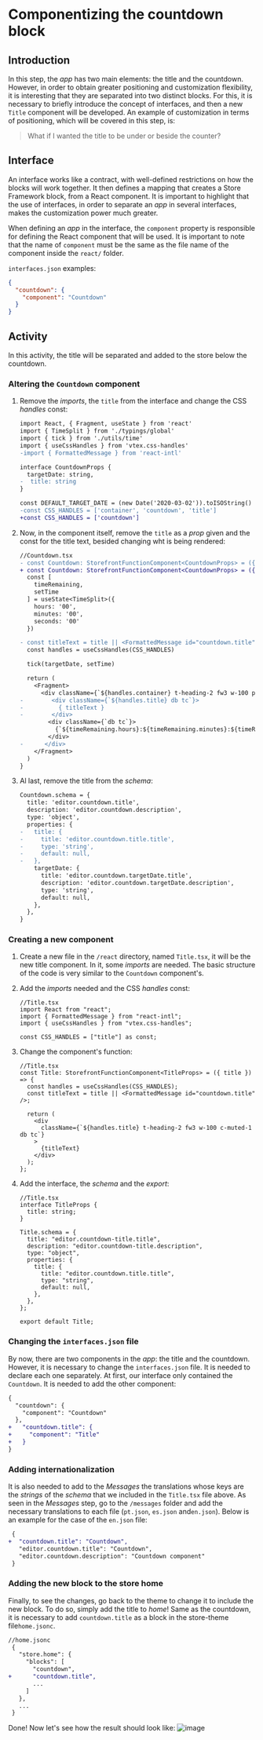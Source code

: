 # Componentizing the countdown block

## Introduction

In this step, the _app_ has two main elements: the title and the countdown. However, in order to obtain greater positioning and customization flexibility, it is interesting that they are separated into two distinct blocks. For this, it is necessary to briefly introduce the concept of interfaces, and then a new `Title` component will be developed. An example of customization in terms of positioning, which will be covered in this step, is:

> What if I wanted the title to be under or beside the counter?

## Interface

An interface works like a contract, with well-defined restrictions on how the blocks will work together. It then defines a mapping that creates a Store Framework block, from a React component. It is important to highlight that the use of interfaces, in order to separate an _app_ in several interfaces, makes the customization power much greater.

When defining an _app_ in the interface, the `component` property is responsible for defining the React component that will be used. It is important to note that the name of `component` must be the same as the file name of the component inside the `react/` folder.

`interfaces.json` examples:

```json
{
  "countdown": {
    "component": "Countdown"
  }
}
```

## Activity

In this activity, the title will be separated and added to the store below the countdown.

### Altering the `Countdown` component

1. Remove the _imports_, the `title` from the interface and change the CSS _handles_ const:

   ```diff
   import React, { Fragment, useState } from 'react'
   import { TimeSplit } from './typings/global'
   import { tick } from './utils/time'
   import { useCssHandles } from 'vtex.css-handles'
   -import { FormattedMessage } from 'react-intl'

   interface CountdownProps {
     targetDate: string,
   -  title: string
   }

   const DEFAULT_TARGET_DATE = (new Date('2020-03-02')).toISOString()
   -const CSS_HANDLES = ['container', 'countdown', 'title']
   +const CSS_HANDLES = ['countdown']
   ```

2. Now, in the component itself, remove the `title` as a _prop_ given and the const for the title text, besided changing wht is being rendered:

   ```diff
   //Countdown.tsx
   - const Countdown: StorefrontFunctionComponent<CountdownProps> = ({ title, targetDate = DEFAULT_TARGET_DATE }) => {
   + const Countdown: StorefrontFunctionComponent<CountdownProps> = ({ targetDate = DEFAULT_TARGET_DATE }) => {
     const [
       timeRemaining,
       setTime
     ] = useState<TimeSplit>({
       hours: '00',
       minutes: '00',
       seconds: '00'
     })

   - const titleText = title || <FormattedMessage id="countdown.title" />
     const handles = useCssHandles(CSS_HANDLES)

     tick(targetDate, setTime)

     return (
       <Fragment>
         <div className={`${handles.container} t-heading-2 fw3 w-100 pt7 pb6 c-muted-1 db tc`}>
   -        <div className={`${handles.title} db tc`}>
   -          { titleText }
   -        </div>
           <div className={`db tc`}>
             {`${timeRemaining.hours}:${timeRemaining.minutes}:${timeRemaining.seconds}`}
           </div>
   -      </div>
       </Fragment>
     )
   }
   ```

3. Al last, remove the title from the _schema_:

   ```diff
   Countdown.schema = {
     title: 'editor.countdown.title',
     description: 'editor.countdown.description',
     type: 'object',
     properties: {
   -   title: {
   -     title: 'editor.countdown.title.title',
   -     type: 'string',
   -     default: null,
   -   },
       targetDate: {
         title: 'editor.countdown.targetDate.title',
         description: 'editor.countdown.targetDate.description',
         type: 'string',
         default: null,
       },
     },
   }
   ```

### Creating a new component

1. Create a new file in the `/react` directory, named `Title.tsx`, it will be the new title component. In it, some _imports_ are needed. The basic structure of the code is very similar to the `Countdown` component's.

2. Add the _imports_ needed and the CSS _handles_ const:

   ```tsx
   //Title.tsx
   import React from "react";
   import { FormattedMessage } from "react-intl";
   import { useCssHandles } from "vtex.css-handles";

   const CSS_HANDLES = ["title"] as const;
   ```

3. Change the component's function:

   ```tsx
   //Title.tsx
   const Title: StorefrontFunctionComponent<TitleProps> = ({ title }) => {
     const handles = useCssHandles(CSS_HANDLES);
     const titleText = title || <FormattedMessage id="countdown.title" />;

     return (
       <div
         className={`${handles.title} t-heading-2 fw3 w-100 c-muted-1 db tc`}
       >
         {titleText}
       </div>
     );
   };
   ```

4. Add the interface, the _schema_ and the _export_:

   ```tsx
   //Title.tsx
   interface TitleProps {
     title: string;
   }

   Title.schema = {
     title: "editor.countdown-title.title",
     description: "editor.countdown-title.description",
     type: "object",
     properties: {
       title: {
         title: "editor.countdown.title.title",
         type: "string",
         default: null,
       },
     },
   };

   export default Title;
   ```

### Changing the `interfaces.json` file

By now, there are two components in the _app_: the title and the countdown. However, it is necessary to change the `interfaces.json` file. It is needed to declare each one separately. At first, our interface only contained the `Countdown`. It is needed to add the other component:

```diff
{
  "countdown": {
    "component": "Countdown"
  },
+   "countdown.title": {
+     "component": "Title"
+   }
}
```

### Adding internationalization

It is also needed to add to the _Messages_ the translations whose keys are the _strings_ of the _schema_ that we included in the `Title.tsx` file above. As seen in the _Messages_ step, go to the `/messages` folder and add the necessary translations to each file (`pt.json`, `es.json` and`en.json`). Below is an example for the case of the `en.json` file:

```diff
 {
+  "countdown.title": "Countdown",
   "editor.countdown.title": "Countdown",
   "editor.countdown.description": "Countdown component"
 }
```

### Adding the new block to the store home

Finally, to see the changes, go back to the theme to change it to include the new block. To do so, simply add the title to _home_! Same as the countdown, it is necessary to add `countdown.title` as a block in the store-theme file`home.jsonc`.

```diff
//home.jsonc
 {
   "store.home": {
     "blocks": [
       "countdown",
+      "countdown.title",
       ...
     ]
   },
   ...
 }
```

Done! Now let's see how the result should look like:
![image](https://user-images.githubusercontent.com/19495917/75560163-6d294d80-5a23-11ea-859d-35a8239ddfad.png)
